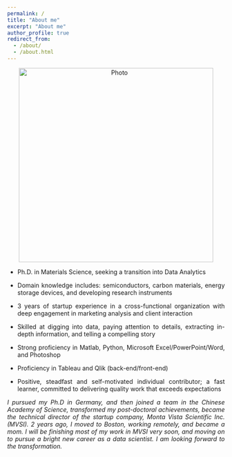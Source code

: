 ```yaml
---
permalink: /
title: "About me"
excerpt: "About me"
author_profile: true
redirect_from: 
  - /about/
  - /about.html
---
```


<p align="center">
  <img src="https://xi-n-yi.github.io/mysite/files/xi-n-yi_img.JPG?raw=true" alt="Photo" style="width: 450px;"/> 
</p>

<ul>
<li> <p style="text-align:justify">Ph.D. in Materials Science, seeking a transition into Data Analytics </p></li>
<li> 
<p style="text-align:justify">Domain knowledge includes: semiconductors, carbon materials, energy storage devices, and developing research instruments</p></li>
<li> 
<p style="text-align:justify">3 years of startup experience in a cross-functional organization with deep engagement in marketing analysis and client interaction </p></li>
<li>
<p style="text-align:justify"> Skilled at digging into data, paying attention to details, extracting in-depth information, and telling a compelling story </p></li>
<li>
<p style="text-align:justify"> Strong proficiency in Matlab, Python, Microsoft Excel/PowerPoint/Word, and Photoshop</p></li>
<li>
<p style="text-align:justify"> Proficiency in Tableau and Qlik (back-end/front-end)</p></li>
<li>
<p style="text-align:justify"> Positive, steadfast and self-motivated individual contributor; a fast learner, committed to delivering quality work that exceeds expectations</p></li>
</ul>
<p style="text-align:justify">
<i>I pursued my Ph.D in Germany, and then joined a team in the Chinese Academy of Science, transformed my post-doctoral achievements, became the technical director of the startup company, Monta Vista Scientific Inc.(MVSI). 2 years ago, I moved to Boston, working remotely, and became a mom. I will be finishing most of my work in MVSI very soon, and moving on to pursue a bright new career as a data scientist. I am looking forward to the transformation.</i>
</p>

